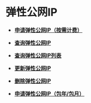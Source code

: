 # 弹性公网IP<a name="eip_api_0000"></a>

-   **[申请弹性公网IP（按需计费）](申请弹性公网IP（按需计费）.md)**  

-   **[查询弹性公网IP](查询弹性公网IP.md)**  

-   **[查询弹性公网IP列表](查询弹性公网IP列表.md)**  

-   **[更新弹性公网IP](更新弹性公网IP.md)**  

-   **[删除弹性公网IP](删除弹性公网IP.md)**  

-   **[申请弹性公网IP（包年/包月）](申请弹性公网IP（包年-包月）.md)**  


